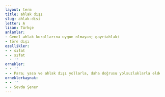 ```yaml
---
layout: term
title: ahlak dışı
slug: ahlak-disi
letter: A
lisan: Türkçe
anlamlar:
- Genel ahlak kurallarına uygun olmayan; gayriahlaki
- töre dışı
ozellikler:
- - sıfat
- - sıfat
  - ''
ornekler:
- - ''
- - Para; yasa ve ahlak dışı yollarla, daha doğrusu yolsuzluklarla elde edilmektedir.
orneklerkaynak:
- - ''
- - Sevda Şener
---
```

